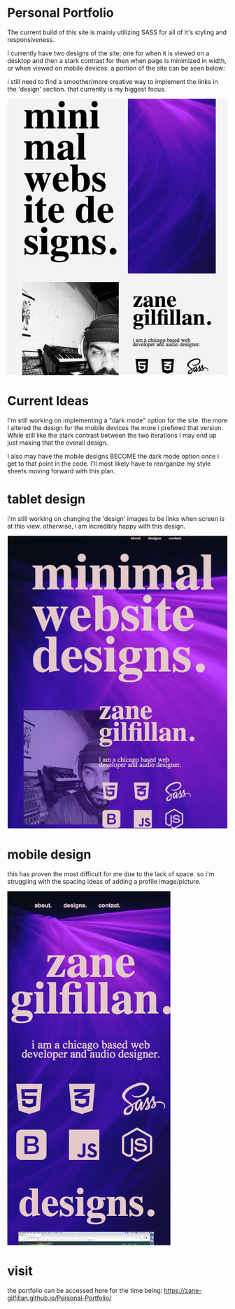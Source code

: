 # Personal Portfolio


The current build of this site is mainly utilizing SASS for all of it's styling and responsiveness.

I currently have two designs of the site; one for when it is viewed on a desktop and then a stark contrast for then when page is minimized in width, or when viewed on mobile devices. a portion of the site can be seen below:

i still need to find a smoother/more creative way to implement the links in the 'design' section. that currently is my biggest focus.

![desktop](img/final-builds/desktop-design.png)

# Current Ideas

I'm still working on implementing a "dark mode" option for the site. the more I altered the design for the mobile devices the more i prefered that version. While still like the stark contrast between the two iterations I may end up just making that the overall design.

I also may have the mobile designs BECOME the dark mode option once i get to that point in the code. I'll most likely have to reorganize my style sheets moving forward with this plan.


# tablet design
i'm still working on changing the 'design' images to be links when screen is at this view. otherwise, i am incredibly happy with this design.

![tablet](img/final-builds/tablet-design.png)

# mobile design
this has proven the most difficult for me due to the lack of space. so i'm struggling with the spacing ideas of adding a profile image/picture.

![iphone](img/final-builds/iphone-design.png)

# visit

the portfolio can be accessed here for the time being: https://zane-gilfillan.github.io/Personal-Portfolio/